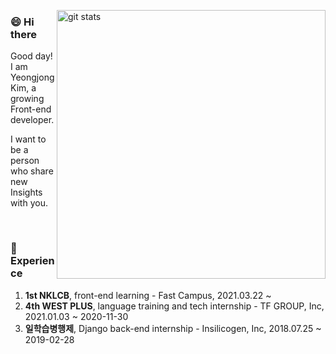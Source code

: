 <p></p>
<img width="430" align="right" alt="git stats" src="https://github-readme-stats.vercel.app/api?username=yeongjong310&hide=stars&show_icons=true&theme=tokyonight">


### 😄 Hi there

<!--
**yeongjong310/yeongjong310** is a ✨ _special_ ✨ repository because its `README.md` (this file) appears on your GitHub profile.

Here are some ideas to get you started:

- 🔭 I’m currently working on ...
- 🌱 I’m currently learning ...
- 👯 I’m looking to collaborate on ...
- 🤔 I’m looking for help with ...
- 💬 Ask me about ...
- 📫 How to reach me: ...
- 😄 Pronouns: ...
- ⚡ Fun fact: ...
-->

Good day! I am Yeongjong Kim, a growing Front-end developer.

I want to be a person who share new Insights with you.

<br/>

### 📜 Experience
1. <b>1st NKLCB</b>, front-end learning - Fast Campus, 2021.03.22 ~
2. <b>4th WEST PLUS</b>, language training and tech internship - TF GROUP, Inc, 2021.01.03 ~ 2020-11-30
3. <b>일학습병행제</b>, Django back-end internship - Insilicogen, Inc, 2018.07.25 ~ 2019-02-28

